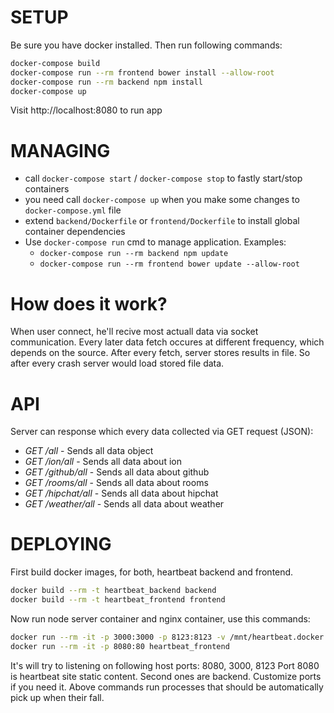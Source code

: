 # SETUP
Be sure you have docker installed. Then run following commands:
```bash
docker-compose build
docker-compose run --rm frontend bower install --allow-root
docker-compose run --rm backend npm install
docker-compose up
```

Visit http://localhost:8080 to run app

# MANAGING
 - call `docker-compose start` / `docker-compose stop` to fastly start/stop containers
 - you need call `docker-compose up` when you make some changes to `docker-compose.yml` file
 - extend `backend/Dockerfile` or `frontend/Dockerfile` to install global container dependencies
 - Use `docker-compose run` cmd to manage application. Examples:
    - `docker-compose run --rm backend npm update`
    - `docker-compose run --rm frontend bower update --allow-root`

# How does it work?
When user connect, he'll recive most actuall data via socket communication.
Every later data fetch occures at different frequency, which depends on the source.
After every fetch, server stores results in file. So after every crash server would load stored file data.

# API
Server can response which every data collected via GET request (JSON):
 - *GET /all* - Sends all data object
 - *GET /ion/all* - Sends all data about ion
 - *GET /github/all* - Sends all data about github
 - *GET /rooms/all* - Sends all data about rooms
 - *GET /hipchat/all* - Sends all data about hipchat
 - *GET /weather/all* - Sends all data about weather

# DEPLOYING
First build docker images, for both, heartbeat backend and frontend.
```bash
docker build --rm -t heartbeat_backend backend
docker build --rm -t heartbeat_frontend frontend
```

Now run node server container and nginx container, use this commands:
```bash
docker run --rm -it -p 3000:3000 -p 8123:8123 -v /mnt/heartbeat.docker.volume:/mnt/external.volume.stats heartbeat_backend
docker run --rm -it -p 8080:80 heartbeat_frontend
```

It's will try to listening on following host ports: 8080, 3000, 8123
Port 8080 is heartbeat site static content. Second ones are backend.
Customize ports if you need it. Above commands run processes that should
be automatically pick up when their fall.
